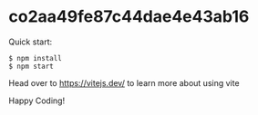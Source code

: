 # co2aa49fe87c44dae4e43ab16

Quick start:

```
$ npm install
$ npm start
````

Head over to https://vitejs.dev/ to learn more about using vite

Happy Coding!
